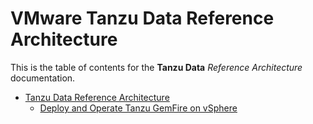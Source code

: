 # VMware Tanzu Data Reference Architecture

This is the table of contents for the **Tanzu Data** *Reference Architecture* documentation.

- [Tanzu Data Reference Architecture](./reference-designs/index-tanzu-data.md)
  - [Deploy and Operate Tanzu GemFire on vSphere](./reference-designs/gemfire-on-vsphere-ra.md)